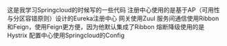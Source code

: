 这是我学习Springcloud的时候写的一些代码</b>
注册中心使用的是基于AP（可用性与分区容错原则）设计的Eureka注册中心</b>
网关使用Zuul</b>
服务间通信使用Ribbon和Feign，使用Feign更方便，因为他默认集成了Ribbon</b>
熔断降级使用的是Hystrix</b>
配置中心使用Springcloud的Config</b>

